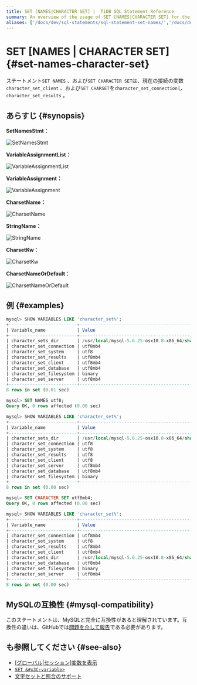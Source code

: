 ```yaml
---
title: SET [NAMES|CHARACTER SET] |  TiDB SQL Statement Reference
summary: An overview of the usage of SET [NAMES|CHARACTER SET] for the TiDB database.
aliases: ['/docs/dev/sql-statements/sql-statement-set-names/','/docs/dev/reference/sql/statements/set-names/']
---
```


# SET [NAMES | CHARACTER SET] {#set-names-character-set}

ステートメント`SET NAMES` 、および`SET CHARACTER SET`は、現在の接続の変数`character_set_client` 、および`SET CHARSET`を`character_set_connection`し`character_set_results` 。

## あらすじ {#synopsis}

<strong>SetNamesStmt：</strong>

![SetNamesStmt](/media/sqlgram/SetNamesStmt.png)

<strong>VariableAssignmentList：</strong>

![VariableAssignmentList](/media/sqlgram/VariableAssignmentList.png)

<strong>VariableAssignment：</strong>

![VariableAssignment](/media/sqlgram/VariableAssignment.png)

<strong>CharsetName：</strong>

![CharsetName](/media/sqlgram/CharsetName.png)

<strong>StringName：</strong>

![StringName](/media/sqlgram/StringName.png)

<strong>CharsetKw：</strong>

![CharsetKw](/media/sqlgram/CharsetKw.png)

<strong>CharsetNameOrDefault：</strong>

![CharsetNameOrDefault](/media/sqlgram/CharsetNameOrDefault.png)

## 例 {#examples}

```sql
mysql> SHOW VARIABLES LIKE 'character_set%';
+--------------------------+--------------------------------------------------------+
| Variable_name            | Value                                                  |
+--------------------------+--------------------------------------------------------+
| character_sets_dir       | /usr/local/mysql-5.6.25-osx10.8-x86_64/share/charsets/ |
| character_set_connection | utf8mb4                                                |
| character_set_system     | utf8                                                   |
| character_set_results    | utf8mb4                                                |
| character_set_client     | utf8mb4                                                |
| character_set_database   | utf8mb4                                                |
| character_set_filesystem | binary                                                 |
| character_set_server     | utf8mb4                                                |
+--------------------------+--------------------------------------------------------+
8 rows in set (0.01 sec)

mysql> SET NAMES utf8;
Query OK, 0 rows affected (0.00 sec)

mysql> SHOW VARIABLES LIKE 'character_set%';
+--------------------------+--------------------------------------------------------+
| Variable_name            | Value                                                  |
+--------------------------+--------------------------------------------------------+
| character_sets_dir       | /usr/local/mysql-5.6.25-osx10.8-x86_64/share/charsets/ |
| character_set_connection | utf8                                                   |
| character_set_system     | utf8                                                   |
| character_set_results    | utf8                                                   |
| character_set_client     | utf8                                                   |
| character_set_server     | utf8mb4                                                |
| character_set_database   | utf8mb4                                                |
| character_set_filesystem | binary                                                 |
+--------------------------+--------------------------------------------------------+
8 rows in set (0.00 sec)

mysql> SET CHARACTER SET utf8mb4;
Query OK, 0 rows affected (0.00 sec)

mysql> SHOW VARIABLES LIKE 'character_set%';
+--------------------------+--------------------------------------------------------+
| Variable_name            | Value                                                  |
+--------------------------+--------------------------------------------------------+
| character_set_connection | utf8mb4                                                |
| character_set_system     | utf8                                                   |
| character_set_results    | utf8mb4                                                |
| character_set_client     | utf8mb4                                                |
| character_sets_dir       | /usr/local/mysql-5.6.25-osx10.8-x86_64/share/charsets/ |
| character_set_database   | utf8mb4                                                |
| character_set_filesystem | binary                                                 |
| character_set_server     | utf8mb4                                                |
+--------------------------+--------------------------------------------------------+
8 rows in set (0.00 sec)
```

## MySQLの互換性 {#mysql-compatibility}

このステートメントは、MySQLと完全に互換性があると理解されています。互換性の違いは、GitHubでは[問題を介して報告](https://github.com/pingcap/tidb/issues/new/choose)である必要があります。

## も参照してください {#see-also}

-   [[グローバル|セッション]変数を表示](/sql-statements/sql-statement-show-variables.md)
-   [`SET &#x3C;variable>`](/sql-statements/sql-statement-set-variable.md)
-   [文字セットと照合のサポート](/character-set-and-collation.md)
